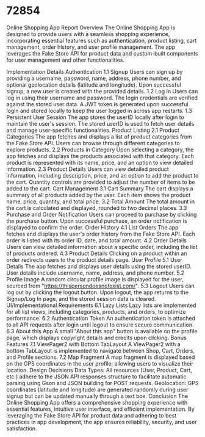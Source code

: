 # 72854

Online Shopping App Report
Overview
The Online Shopping App is designed to provide users with a seamless shopping experience, incorporating essential features such as authentication, product listing, cart management, order history, and user profile management. The app leverages the Fake Store API for product data and custom-built components for user management and other functionalities.

Implementation Details
Authentication
1.1 Signup
Users can sign up by providing a username, password, name, address, phone number, and optional geolocation details (latitude and longitude).
Upon successful signup, a new user is created with the provided details.
1.2 Log In
Users can log in using their username and password.
The login credentials are verified against the stored user data.
A JWT token is generated upon successful login and stored locally to keep the user logged in across app restarts.
1.3 Persistent User Session
The app stores the userID locally after login to maintain the user's session.
The stored userID is used to fetch user details and manage user-specific functionalities.
Product Listing
2.1 Product Categories
The app fetches and displays a list of product categories from the Fake Store API.
Users can browse through different categories to explore products.
2.2 Products in Category
Upon selecting a category, the app fetches and displays the products associated with that category.
Each product is represented with its name, price, and an option to view detailed information.
2.3 Product Details
Users can view detailed product information, including description, price, and an option to add the product to the cart.
Quantity controls are provided to adjust the number of items to be added to the cart.
Cart Management
3.1 Cart Summary
The cart displays a summary of all products added by the user.
Each item shows the product name, price, quantity, and total price.
3.2 Total Amount
The total amount in the cart is calculated and displayed, rounded to two decimal places.
3.3 Purchase and Order Notification
Users can proceed to purchase by clicking the purchase button.
Upon successful purchase, an order notification is displayed to confirm the order.
Order History
4.1 List Orders
The app fetches and displays the user's order history from the Fake Store API.
Each order is listed with its order ID, date, and total amount.
4.2 Order Details
Users can view detailed information about a specific order, including the list of products ordered.
4.3 Product Details
Clicking on a product within an order redirects users to the product details page.
User Profile
5.1 User Details
The app fetches and displays user details using the stored userID.
User details include username, name, address, and phone number.
5.2 Profile Image
A random circular profile image is displayed for the user, sourced from "https://thispersondoesnotexist.com/".
5.3 Logout
Users can log out by clicking the logout button.
Upon logout, the app returns to the Signup/Log In page, and the stored session data is cleared.
UI/Implementational Requirements
6.1 Lazy Lists
Lazy lists are implemented for all list views, including categories, products, and orders, to optimize performance.
6.2 Authentication Token
An authentication token is attached to all API requests after login until logout to ensure secure communication.
6.3 About this App
A small "About this app" button is available on the profile page, which displays copyright details and credits upon clicking.
Bonus Features
7.1 ViewPager2 with Bottom TabLayout
A ViewPager2 with a bottom TabLayout is implemented to navigate between Shop, Cart, Orders, and Profile sections.
7.2 Map Fragment
A map fragment is displayed based on the GPS coordinates in the user profile, allowing users to visualize their location.
Design Decisions
Data Types: All resources (User, Product, Cart, etc.) adhere to the JSON API responses structure to facilitate automatic parsing using Gson and JSON building for POST requests.
Geolocation: GPS coordinates (latitude and longitude) are generated randomly during user signup but can be updated manually through a text box.
Conclusion
The Online Shopping App offers a comprehensive shopping experience with essential features, intuitive user interface, and efficient implementation. By leveraging the Fake Store API for product data and adhering to best practices in app development, the app ensures reliability, security, and user satisfaction.
